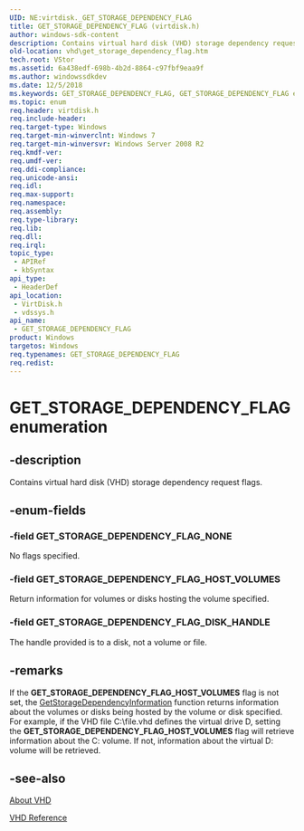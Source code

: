 ```yaml
---
UID: NE:virtdisk._GET_STORAGE_DEPENDENCY_FLAG
title: GET_STORAGE_DEPENDENCY_FLAG (virtdisk.h)
author: windows-sdk-content
description: Contains virtual hard disk (VHD) storage dependency request flags.
old-location: vhd\get_storage_dependency_flag.htm
tech.root: VStor
ms.assetid: 6a438edf-698b-4b2d-8864-c97fbf9eaa9f
ms.author: windowssdkdev
ms.date: 12/5/2018
ms.keywords: GET_STORAGE_DEPENDENCY_FLAG, GET_STORAGE_DEPENDENCY_FLAG enumeration [VHD], GET_STORAGE_DEPENDENCY_FLAG_DISK_HANDLE, GET_STORAGE_DEPENDENCY_FLAG_HOST_VOLUMES, GET_STORAGE_DEPENDENCY_FLAG_NONE, vdssys/GET_STORAGE_DEPENDENCY_FLAG, vdssys/GET_STORAGE_DEPENDENCY_FLAG_DISK_HANDLE, vdssys/GET_STORAGE_DEPENDENCY_FLAG_HOST_VOLUMES, vdssys/GET_STORAGE_DEPENDENCY_FLAG_NONE, vhd.get_storage_dependency_flag, virtdisk/GET_STORAGE_DEPENDENCY_FLAG, virtdisk/GET_STORAGE_DEPENDENCY_FLAG_DISK_HANDLE, virtdisk/GET_STORAGE_DEPENDENCY_FLAG_HOST_VOLUMES, virtdisk/GET_STORAGE_DEPENDENCY_FLAG_NONE
ms.topic: enum
req.header: virtdisk.h
req.include-header: 
req.target-type: Windows
req.target-min-winverclnt: Windows 7
req.target-min-winversvr: Windows Server 2008 R2
req.kmdf-ver: 
req.umdf-ver: 
req.ddi-compliance: 
req.unicode-ansi: 
req.idl: 
req.max-support: 
req.namespace: 
req.assembly: 
req.type-library: 
req.lib: 
req.dll: 
req.irql: 
topic_type:
 - APIRef
 - kbSyntax
api_type:
 - HeaderDef
api_location:
 - VirtDisk.h
 - vdssys.h
api_name:
 - GET_STORAGE_DEPENDENCY_FLAG
product: Windows
targetos: Windows
req.typenames: GET_STORAGE_DEPENDENCY_FLAG
req.redist: 
---
```


# GET_STORAGE_DEPENDENCY_FLAG enumeration


## -description


Contains virtual hard disk (VHD) storage dependency request flags.


## -enum-fields




### -field GET_STORAGE_DEPENDENCY_FLAG_NONE

No flags specified.


### -field GET_STORAGE_DEPENDENCY_FLAG_HOST_VOLUMES

Return information for volumes or disks hosting the volume specified. 


### -field GET_STORAGE_DEPENDENCY_FLAG_DISK_HANDLE

The handle provided is to a disk, not a volume or file.


## -remarks



If the <b>GET_STORAGE_DEPENDENCY_FLAG_HOST_VOLUMES</b> flag is not set, the <a href="https://msdn.microsoft.com/en-us/library/Dd323669(v=VS.85).aspx">GetStorageDependencyInformation</a> function returns information about the volumes or disks being hosted by  the volume or disk specified. For example, if the VHD file C:\file.vhd defines the virtual drive D, setting the <b>GET_STORAGE_DEPENDENCY_FLAG_HOST_VOLUMES</b> flag will retrieve information about the C: volume. If not, information about the virtual D: volume will be retrieved.




## -see-also




<a href="https://msdn.microsoft.com/c9531c07-ad55-42b6-8685-7f55a47e8485">About VHD</a>



<a href="https://msdn.microsoft.com/3b5d0da0-2b23-4b7c-b007-ed3fe030926c">VHD Reference</a>
 

 

